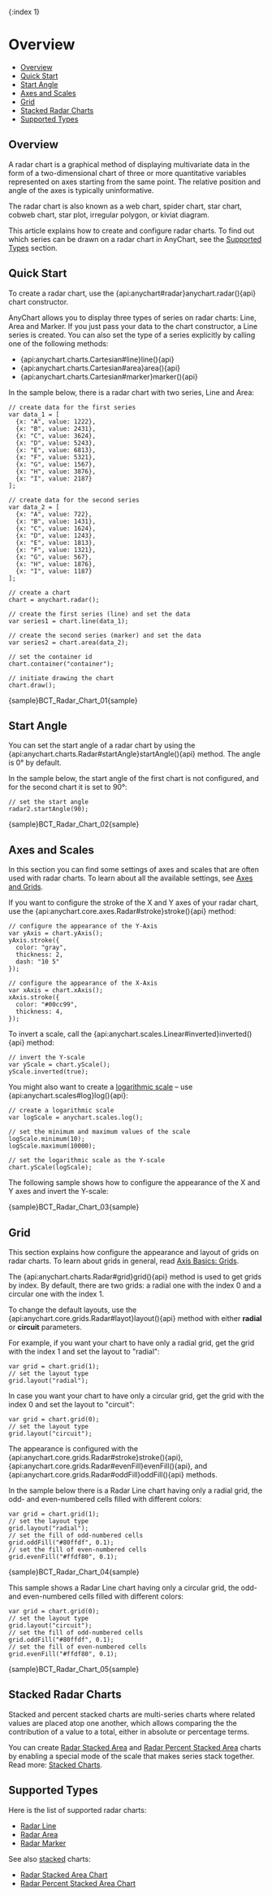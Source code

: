{:index 1}
# Overview

* [Overview](#overview)
* [Quick Start](#quick_start)
* [Start Angle](#start_angle)
* [Axes and Scales](#axes_and_scales)
* [Grid](#grid)
* [Stacked Radar Charts](#stacked_radar_charts)
* [Supported Types](#supported_types)

## Overview

A radar chart is a graphical method of displaying multivariate data in the form of a two-dimensional chart of three or more quantitative variables represented on axes starting from the same point. The relative position and angle of the axes is typically uninformative.

The radar chart is also known as a web chart, spider chart, star chart, cobweb chart, star plot, irregular polygon, or kiviat diagram.

This article explains how to create and configure radar charts. To find out which series can be drawn on a radar chart in AnyChart, see the [Supported Types](#supported_types) section.

## Quick Start

To create a radar chart, use the {api:anychart#radar}anychart.radar(){api} chart constructor.

AnyChart allows you to display three types of series on radar charts: Line, Area and Marker. If you just pass your data to the chart constructor, a Line series is created. You can also set the type of a series explicitly by calling one of the following methods:

* {api:anychart.charts.Cartesian#line}line(){api}
* {api:anychart.charts.Cartesian#area}area(){api}
* {api:anychart.charts.Cartesian#marker}marker(){api}


In the sample below, there is a radar chart with two series, Line and Area:

```
// create data for the first series
var data_1 = [
  {x: "A", value: 1222},
  {x: "B", value: 2431},
  {x: "C", value: 3624},
  {x: "D", value: 5243},
  {x: "E", value: 6813},
  {x: "F", value: 5321},
  {x: "G", value: 1567},
  {x: "H", value: 3876},
  {x: "I", value: 2187}
];

// create data for the second series
var data_2 = [
  {x: "A", value: 722},
  {x: "B", value: 1431},
  {x: "C", value: 1624},
  {x: "D", value: 1243},
  {x: "E", value: 1813},
  {x: "F", value: 1321},
  {x: "G", value: 567},
  {x: "H", value: 1876},
  {x: "I", value: 1187}
];

// create a chart
chart = anychart.radar();

// create the first series (line) and set the data
var series1 = chart.line(data_1);

// create the second series (marker) and set the data
var series2 = chart.area(data_2);

// set the container id
chart.container("container");

// initiate drawing the chart
chart.draw();
```

{sample}BCT\_Radar\_Chart\_01{sample}

## Start Angle

You can set the start angle of a radar chart by using the {api:anychart.charts.Radar#startAngle}startAngle(){api} method. The angle is 0° by default.

In the sample below, the start angle of the first chart is not configured, and for the second chart it is set to 90°:

```
// set the start angle
radar2.startAngle(90);
```

{sample}BCT\_Radar\_Chart\_02{sample}

## Axes and Scales

In this section you can find some settings of axes and scales that are often used with radar charts. To learn about all the available settings, see [Axes and Grids](../../Axes_and_Grids).

If you want to configure the stroke of the X and Y axes of your radar chart, use the {api:anychart.core.axes.Radar#stroke}stroke(){api} method:

```
// configure the appearance of the Y-Axis
var yAxis = chart.yAxis();
yAxis.stroke({
  color: "gray",
  thickness: 2,
  dash: "10 5"
});  

// configure the appearance of the X-Axis
var xAxis = chart.xAxis();
xAxis.stroke({
  color: "#00cc99",
  thickness: 4,
});    
```

To invert a scale, call the {api:anychart.scales.Linear#inverted}inverted(){api} method:

```
// invert the Y-scale
var yScale = chart.yScale();
yScale.inverted(true);
```

You might also want to create a [logarithmic scale](../../Axes_and_Grids/Scales#logarithmic) – use {api:anychart.scales#log}log(){api}:

```
// create a logarithmic scale
var logScale = anychart.scales.log();

// set the minimum and maximum values of the scale
logScale.minimum(10);
logScale.maximum(10000); 

// set the logarithmic scale as the Y-scale
chart.yScale(logScale); 
```

The following sample shows how to configure the appearance of the X and Y axes and invert the Y-scale:

{sample}BCT\_Radar\_Chart\_03{sample}

## Grid

This section explains how configure the appearance and layout of grids on radar charts. To learn about grids in general, read [Axis Basics: Grids](../../Axes_Basics/Axis_Basics#grids).

The {api:anychart.charts.Radar#grid}grid(){api} method is used to get grids by index. By default, there are two grids: a radial one with the index 0 and a circular one with the index 1.

To change the default layouts, use the {api:anychart.core.grids.Radar#layot}layout(){api} method with either **radial** or **circuit** parameters.

For example, if you want your chart to have only a radial grid, get the grid with the index 1 and set the layout to "radial":

```
var grid = chart.grid(1);
// set the layout type
grid.layout("radial");
```

In case you want your chart to have only a circular grid, get the grid with the index 0 and set the layout to "circuit":

```
var grid = chart.grid(0);
// set the layout type
grid.layout("circuit");
```

The appearance is configured with the {api:anychart.core.grids.Radar#stroke}stroke(){api}, {api:anychart.core.grids.Radar#evenFill}evenFill(){api}, and {api:anychart.core.grids.Radar#oddFill}oddFill(){api} methods. 

In the sample below there is a Radar Line chart having only a radial grid, the odd- and even-numbered cells filled with different colors:

```
var grid = chart.grid(1);
// set the layout type
grid.layout("radial");
// set the fill of odd-numbered cells
grid.oddFill("#80ffdf", 0.1);
// set the fill of even-numbered cells
grid.evenFill("#ffdf80", 0.1);
```

{sample}BCT\_Radar\_Chart\_04{sample}

This sample shows a Radar Line chart having only a circular grid, the odd- and even-numbered cells filled with different colors:

```
var grid = chart.grid(0);
// set the layout type
grid.layout("circuit");
// set the fill of odd-numbered cells
grid.oddFill("#80ffdf", 0.1);
// set the fill of even-numbered cells
grid.evenFill("#ffdf80", 0.1);
```

{sample}BCT\_Radar\_Chart\_05{sample}

## Stacked Radar Charts

Stacked and percent stacked charts are multi-series charts where related values are placed atop one another, which allows comparing the the contribution of a value to a total, either in absolute or percentage terms.

You can create [Radar Stacked Area](../Stacked/Value/Radar_Area_Chart) and [Radar Percent Stacked Area](../Stacked/Percent/Radar_Area_Chart) charts by enabling a special mode of the scale that makes series stack together. Read more: [Stacked Charts](../Stacked/Overview).

## Supported Types

Here is the list of supported radar charts:

* [Radar Line](Line_Chart)
* [Radar Area](Area_Chart)
* [Radar Marker](Marker_Chart)

See also [stacked](../Stacked/Overview) charts:

* [Radar Stacked Area Chart](../Stacked/Value/Radar_Area_Chart)
* [Radar Percent Stacked Area Chart](../Stacked/Percent/Radar_Area_Chart)